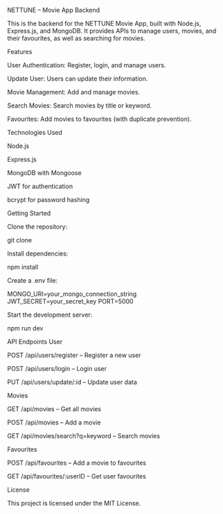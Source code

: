 NETTUNE – Movie App Backend

This is the backend for the NETTUNE Movie App, built with Node.js, Express.js, and MongoDB. It provides APIs to manage users, movies, and their favourites, as well as searching for movies.

Features

User Authentication: Register, login, and manage users.

Update User: Users can update their information.

Movie Management: Add and manage movies.

Search Movies: Search movies by title or keyword.

Favourites: Add movies to favourites (with duplicate prevention).

Technologies Used

Node.js

Express.js

MongoDB with Mongoose

JWT for authentication

bcrypt for password hashing

Getting Started

Clone the repository:

git clone <your-repository-link>


Install dependencies:

npm install


Create a .env file:

MONGO_URI=your_mongo_connection_string
JWT_SECRET=your_secret_key
PORT=5000


Start the development server:

npm run dev

API Endpoints
User

POST /api/users/register – Register a new user

POST /api/users/login – Login user

PUT /api/users/update/:id – Update user data

Movies

GET /api/movies – Get all movies

POST /api/movies – Add a movie

GET /api/movies/search?q=keyword – Search movies

Favourites

POST /api/favourites – Add a movie to favourites

GET /api/favourites/:userID – Get user favourites

License

This project is licensed under the MIT License.
